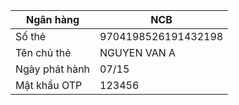 | Ngân hàng      | NCB                 |
|----------------|---------------------|
| Số thẻ         | 9704198526191432198 |
| Tên chủ thẻ    | NGUYEN VAN A        |
| Ngày phát hành | 07/15               |
| Mật khẩu OTP   | 123456              |